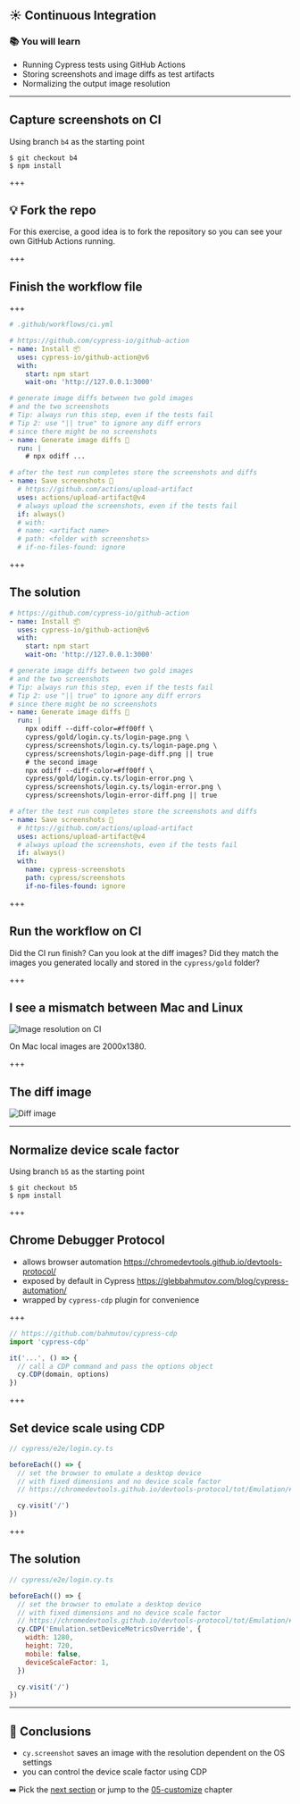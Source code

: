 ## ☀️ Continuous Integration

### 📚 You will learn

- Running Cypress tests using GitHub Actions
- Storing screenshots and image diffs as test artifacts
- Normalizing the output image resolution

---

## Capture screenshots on CI

Using branch `b4` as the starting point

```
$ git checkout b4
$ npm install
```

+++

## 💡 Fork the repo

For this exercise, a good idea is to fork the repository so you can see your own GitHub Actions running.

+++

## Finish the workflow file

+++

```yml
# .github/workflows/ci.yml

# https://github.com/cypress-io/github-action
- name: Install 📦
  uses: cypress-io/github-action@v6
  with:
    start: npm start
    wait-on: 'http://127.0.0.1:3000'

# generate image diffs between two gold images
# and the two screenshots
# Tip: always run this step, even if the tests fail
# Tip 2: use "|| true" to ignore any diff errors
# since there might be no screenshots
- name: Generate image diffs 📸
  run: |
    # npx odiff ...

# after the test run completes store the screenshots and diffs
- name: Save screenshots 📸
  # https://github.com/actions/upload-artifact
  uses: actions/upload-artifact@v4
  # always upload the screenshots, even if the tests fail
  if: always()
  # with:
  # name: <artifact name>
  # path: <folder with screenshots>
  # if-no-files-found: ignore
```

+++

## The solution

```yml
# https://github.com/cypress-io/github-action
- name: Install 📦
  uses: cypress-io/github-action@v6
  with:
    start: npm start
    wait-on: 'http://127.0.0.1:3000'

# generate image diffs between two gold images
# and the two screenshots
# Tip: always run this step, even if the tests fail
# Tip 2: use "|| true" to ignore any diff errors
# since there might be no screenshots
- name: Generate image diffs 📸
  run: |
    npx odiff --diff-color=#ff00ff \
    cypress/gold/login.cy.ts/login-page.png \
    cypress/screenshots/login.cy.ts/login-page.png \
    cypress/screenshots/login-page-diff.png || true
    # the second image
    npx odiff --diff-color=#ff00ff \
    cypress/gold/login.cy.ts/login-error.png \
    cypress/screenshots/login.cy.ts/login-error.png \
    cypress/screenshots/login-error-diff.png || true

# after the test run completes store the screenshots and diffs
- name: Save screenshots 📸
  # https://github.com/actions/upload-artifact
  uses: actions/upload-artifact@v4
  # always upload the screenshots, even if the tests fail
  if: always()
  with:
    name: cypress-screenshots
    path: cypress/screenshots
    if-no-files-found: ignore
```

+++

## Run the workflow on CI

Did the CI run finish? Can you look at the diff images? Did they match the images you generated locally and stored in the `cypress/gold` folder?

+++

## I see a mismatch between Mac and Linux

![Image resolution on CI](./img/b4.png)

On Mac local images are 2000x1380.

+++

## The diff image

![Diff image](./img/b4-diff.png)

---

## Normalize device scale factor

Using branch `b5` as the starting point

```
$ git checkout b5
$ npm install
```

+++

## Chrome Debugger Protocol

- allows browser automation https://chromedevtools.github.io/devtools-protocol/
- exposed by default in Cypress https://glebbahmutov.com/blog/cypress-automation/
- wrapped by `cypress-cdp` plugin for convenience

+++

```js
// https://github.com/bahmutov/cypress-cdp
import 'cypress-cdp'

it('...', () => {
  // call a CDP command and pass the options object
  cy.CDP(domain, options)
})
```

+++

## Set device scale using CDP

```js
// cypress/e2e/login.cy.ts

beforeEach(() => {
  // set the browser to emulate a desktop device
  // with fixed dimensions and no device scale factor
  // https://chromedevtools.github.io/devtools-protocol/tot/Emulation/#method-setDeviceMetricsOverride

  cy.visit('/')
})
```

+++

## The solution

```js
// cypress/e2e/login.cy.ts

beforeEach(() => {
  // set the browser to emulate a desktop device
  // with fixed dimensions and no device scale factor
  // https://chromedevtools.github.io/devtools-protocol/tot/Emulation/#method-setDeviceMetricsOverride
  cy.CDP('Emulation.setDeviceMetricsOverride', {
    width: 1280,
    height: 720,
    mobile: false,
    deviceScaleFactor: 1,
  })

  cy.visit('/')
})
```

---

## 🏁 Conclusions

- `cy.screenshot` saves an image with the resolution dependent on the OS settings
- you can control the device scale factor using CDP

➡️ Pick the [next section](https://github.com/bahmutov/cypress-visual-testing-workshop#contents) or jump to the [05-customize](?p=05-customize) chapter
